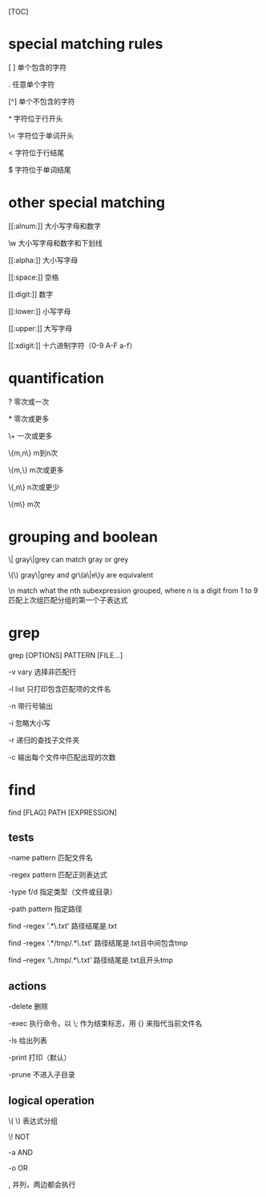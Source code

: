 

[TOC]



# special matching rules

[ ]     单个包含的字符

.       任意单个字符

[^]    单个不包含的字符

^      字符位于行开头

\\<    字符位于单词开头

<      字符位于行结尾

$      字符位于单词结尾



# other special matching

[[:alnum:]]  大小写字母和数字

\w 大小写字母和数字和下划线

[[:alpha:]]  大小写字母

[[:space:]]  空格

[[:digit:]]  数字

[[:lower:]] 小写字母

[[:upper:]] 大写字母

[[:xdigit:]]  十六进制字符（0-9 A-F a-f）

# quantification

\?          零次或一次

\*      零次或更多

\\+          一次或更多

\\{m,n\\} m到n次

\\{m,\\}   m次或更多

\\{,n\\}    n次或更少

\\{m\\}   m次



# grouping and boolean

\\| gray\\|grey can match gray or grey

\\(\\) gray\\|grey and gr\\(a\\|e\\)y are equivalent

\\n match what the nth subexpression grouped, where n is a digit from 1 to 9  匹配上次组匹配分组的第一个子表达式



# grep

grep [OPTIONS] PATTERN [FILE...]

-v  vary 选择非匹配行

-l   list 只打印包含匹配项的文件名

-n  带行号输出

-i  忽略大小写

-r  递归的查找子文件夹

-c  输出每个文件中匹配出现的次数



# find

find [FLAG] PATH [EXPRESSION]

## tests

\-name pattern  匹配文件名

\-regex pattern 匹配正则表达式

\-type f/d  指定类型（文件或目录）

\-path pattern  指定路径

find -regex '.*\\.txt'                路径结尾是.txt

find  -regex '.\*/tmp/.*\\.txt'  路径结尾是.txt且中间包含tmp

find –regex ‘\\./tmp/.*\\.txt’    路径结尾是.txt且开头tmp

## actions

-delete  删除

-exec  执行命令，以 \\; 作为结束标志，用 {} 来指代当前文件名

-ls  给出列表

-print  打印（默认）

-prune 不进入子目录

## logical operation

\\( \\) 表达式分组

\\!  NOT

-a AND

-o OR

,  并列，两边都会执行
